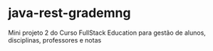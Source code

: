# java-rest-grademng
Mini projeto 2 do Curso FullStack Education para gestão de alunos, disciplinas, professores e notas 
